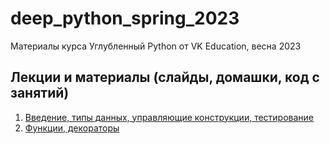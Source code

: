 # deep_python_spring_2023
Материалы курса Углубленный Python от VK Education, весна 2023

## Лекции и материалы (слайды, домашки, код с занятий)
01. [Введение, типы данных, управляющие конструкции, тестирование](lesson-01)
02. [Функции, декораторы](lesson-02)
